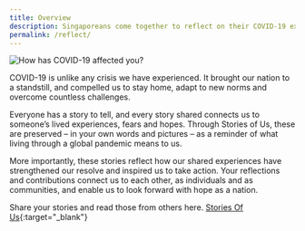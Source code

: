 ```yaml
---
title: Overview
description: Singaporeans come together to reflect on their COVID-19 experiences and share what they learned. Read their stories.
permalink: /reflect/
---
```


![How has COVID-19 affected you?](/images/reflect-new-header.jpg)

COVID-19 is unlike any crisis we have experienced. It brought our nation to a standstill, and compelled us to stay home, adapt to new norms and overcome countless challenges.

Everyone has a story to tell, and every story shared connects us to someone’s lived experiences, fears and hopes. Through Stories of Us, these are preserved – in your own words and pictures – as a reminder of what living through a global pandemic means to us.

More importantly, these stories reflect how our shared experiences have strengthened our resolve and inspired us to take action. Your reflections and contributions connect us to each other, as individuals and as communities, and enable us to look forward with hope as a nation.

Share your stories and read those from others here. [Stories Of Us](https://storiesofus.gov.sg){:target="_blank"}
